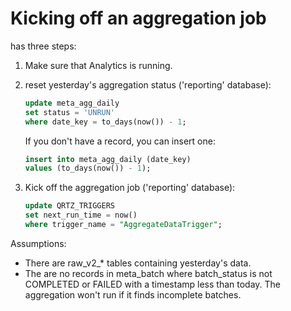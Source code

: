 
# Kicking off an aggregation job

has three steps:

1. Make sure that Analytics is running.

2. reset yesterday's aggregation status ('reporting' database):
    ```sql
    update meta_agg_daily
    set status = 'UNRUN'
    where date_key = to_days(now()) - 1;
   ```
    If you don't have a record, you can insert one:

    ```sql
    insert into meta_agg_daily (date_key)
    values (to_days(now()) - 1);
    ```

3. Kick off the aggregation job ('reporting' database):

    ```sql
    update QRTZ_TRIGGERS
    set next_run_time = now()
    where trigger_name = "AggregateDataTrigger";
    ```
    
Assumptions:
* There are raw_v2_* tables containing yesterday's data.
* The are no records in meta_batch where batch_status is not COMPLETED or FAILED with a timestamp less than today.  The aggregation won't run if it finds incomplete batches.
